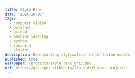 ```yaml
---
title: Style Rank
date: '2024-10-08'
tags:
  - computer vision
  - external
  - github
  - machine learning
  - python
  - research
  - styling
description: Benchmarking stylization for diffusion models
published: true
wallpaper: /projects/style_rank_grid.png
url: https://gojasper.github.io/flash-diffusion-project/
---
```

